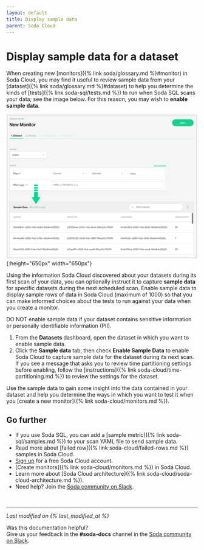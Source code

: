 ```yaml
---
layout: default
title: Display sample data
parent: Soda Cloud
---
```


# Display sample data for a dataset 

When creating new [monitors]({% link soda/glossary.md %}#monitor) in Soda Cloud, you may find it useful to review sample data from your [dataset]({% link soda/glossary.md %}#dataset) to help you determine the kinds of [tests]({% link soda-sql/tests.md %}) to run when Soda SQL scans your data; see the image below. For this reason, you may wish to **enable sample data**.

![sample-data](/assets/images/sample-data.png){:height="650px" width="650px"}


Using the information Soda Cloud discovered about your datasets during its first scan of your data, you can optionally instruct it to capture **sample data** for specific datasets during the next scheduled scan. Enable sample data to display sample rows of data in Soda Cloud (maximum of 1000) so that you can make informed choices about the tests to run against your data when you create a monitor. 

DO NOT enable sample data if your dataset contains sensitive information or personally identifiable information (PII).

1. From the **Datasets** dashboard, open the dataset in which you want to enable sample data.
2. Click the **Sample data** tab, then check **Enable Sample Data** to enable Soda Cloud to capture sample data for the dataset during its next scan. If you see a message that asks you to review time partitioning settings before enabling, follow the [instructions]({% link soda-cloud/time-partitioning.md %}) to review the settings for the dataset.

Use the sample data to gain some insight into the data contained in your dataset and help you determine the ways in which you want to test it when you [create a new monitor]({% link soda-cloud/monitors.md %}).


## Go further

- If you use Soda SQL, you can add a [sample metric]({% link soda-sql/samples.md %}) to your scan YAML file to send sample data.
- Read more about [failed row]({% link soda-cloud/failed-rows.md %}) samples in Soda Cloud.
- <a href="https://cloud.soda.io/signup" target="_blank"> Sign up</a> for a free Soda Cloud account.
- [Create monitors]({% link soda-cloud/monitors.md %}) in Soda Cloud.
- Learn more about [Soda Cloud architecture]({% link soda-cloud/soda-cloud-architecture.md %}).
- Need help? Join the <a href="http://community.soda.io/slack" target="_blank"> Soda community on Slack</a>.

<br />

---
*Last modified on {% last_modified_at %}*

Was this documentation helpful? <br /> Give us your feedback in the **#soda-docs** channel in the <a href="http://community.soda.io/slack" target="_blank"> Soda community on Slack</a>.